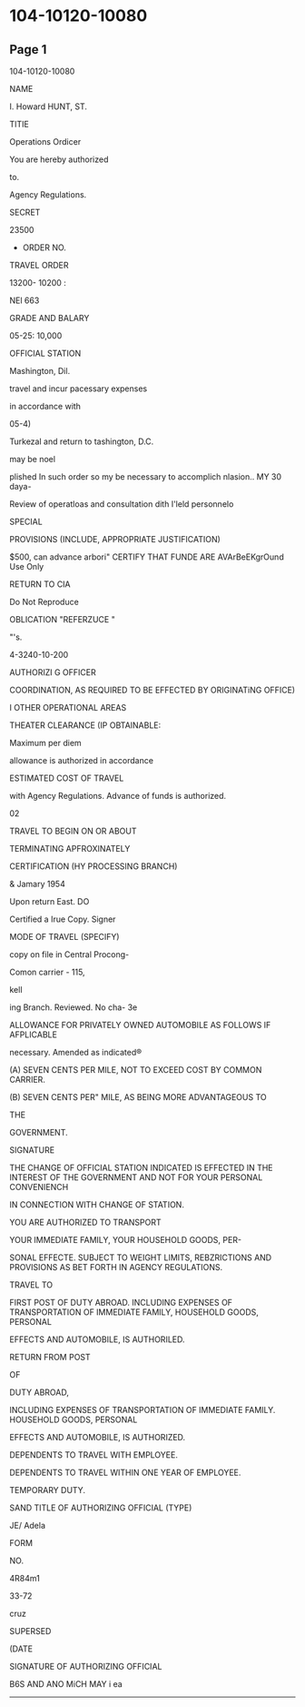 # 104-10120-10080

## Page 1

104-10120-10080

NAME

I. Howard HUNT, ST.

TITIE

Operations Ordicer

You are hereby authorized

to.

Agency Regulations.

SECRET

23500

- ORDER NO.

TRAVEL ORDER

13200- 10200 :

NEl 663

GRADE AND BALARY

05-25: 10,000

OFFICIAL STATION

Mashington, Dil.

travel and incur pacessary expenses

in accordance with

05-4)

Turkezal and return to tashington, D.C.

may be noel

plished In such order so my be necessary to accomplich nlasion.. MY 30 daya-

Review of operatloas and consultation dith I'leld personnelo

SPECIAL

PROVISIONS (INCLUDE, APPROPRIATE JUSTIFICATION)

$500, can advance arbori" CERTIFY THAT FUNDE ARE AVArBeEKgrOund Use Only

RETURN TO CIA

Do Not Reproduce

OBLICATION "REFERZUCE "

"'s.

4-3240-10-200

AUTHORIZI G OFFICER

COORDINATION, AS REQUIRED TO BE EFFECTED BY ORIGINATiNG OFFICE)

I OTHER OPERATIONAL AREAS

THEATER CLEARANCE (IP OBTAINABLE:

Maximum per diem

allowance is authorized in accordance

ESTIMATED COST OF TRAVEL

with Agency Regulations. Advance of funds is authorized.

02

TRAVEL TO BEGIN ON OR ABOUT

TERMINATING APFROXINATELY

CERTIFICATION (HY PROCESSING BRANCH)

& Jamary 1954

Upon return East. DO

Certified a Irue Copy. Signer

MODE OF TRAVEL (SPECIFY)

copy on file in Central Procong-

Comon carrier - 115,

kell

ing Branch. Reviewed. No cha- 3e

ALLOWANCE FOR PRIVATELY OWNED AUTOMOBILE AS FOLLOWS IF AFPLICABLE

necessary. Amended as indicated®

(A) SEVEN CENTS PER MILE, NOT TO EXCEED COST BY COMMON CARRIER.

(B) SEVEN CENTS PER" MILE, AS BEING MORE ADVANTAGEOUS TO

THE

GOVERNMENT.

SIGNATURE

THE CHANGE OF OFFICIAL STATION INDICATED IS EFFECTED IN THE INTEREST OF THE GOVERNMENT AND NOT FOR YOUR PERSONAL CONVENIENCH

IN CONNECTION WITH CHANGE OF STATION.

YOU ARE AUTHORIZED TO TRANSPORT

YOUR IMMEDIATE FAMILY, YOUR HOUSEHOLD GOODS, PER-

SONAL EFFECTE. SUBJECT TO WEIGHT LIMITS, REBZRICTIONS AND PROVISIONS AS BET FORTH IN AGENCY REGULATIONS.

TRAVEL TO

FIRST POST OF DUTY ABROAD. INCLUDING EXPENSES OF TRANSPORTATION OF IMMEDIATE FAMILY, HOUSEHOLD GOODS, PERSONAL

EFFECTS AND AUTOMOBILE, IS AUTHORILED.

RETURN FROM POST

OF

DUTY ABROAD,

INCLUDING EXPENSES OF TRANSPORTATION OF IMMEDIATE FAMILY. HOUSEHOLD GOODS, PERSONAL

EFFECTS AND AUTOMOBILE, IS AUTHORIZED.

DEPENDENTS TO TRAVEL WITH EMPLOYEE.

DEPENDENTS TO TRAVEL WITHIN ONE YEAR OF EMPLOYEE.

TEMPORARY DUTY.

SAND TITLE OF AUTHORIZING OFFICIAL (TYPE)

JE/ Adela

FORM

NO.

4R84m1

33-72

cruz

SUPERSED

(DATE

SIGNATURE OF AUTHORIZING OFFICIAL

В6S AND ANО MiCH MAY i ea

---

